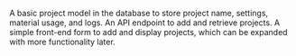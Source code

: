 A basic project model in the database to store project name, settings, material usage, and logs.
An API endpoint to add and retrieve projects.
A simple front-end form to add and display projects, which can be expanded with more functionality later.

